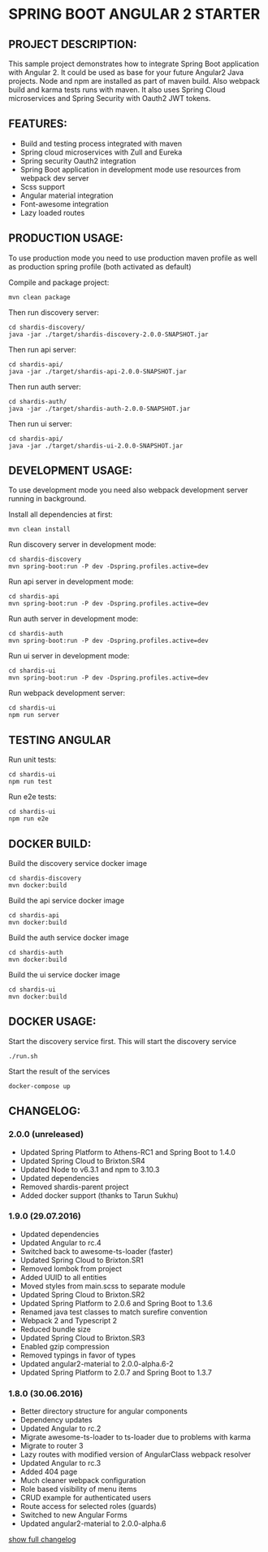 # SPRING BOOT ANGULAR 2 STARTER

## PROJECT DESCRIPTION:

This sample project demonstrates how to integrate Spring Boot application with Angular 2.
It could be used as base for your future Angular2 Java projects.
Node and npm are installed as part of maven build. Also webpack build and karma tests runs with maven.
It also uses Spring Cloud microservices and Spring Security with Oauth2 JWT tokens.


## FEATURES:
* Build and testing process integrated with maven
* Spring cloud microservices with Zull and Eureka
* Spring security Oauth2 integration
* Spring Boot application in development mode use resources from webpack dev server
* Scss support
* Angular material integration
* Font-awesome integration
* Lazy loaded routes

## PRODUCTION USAGE:

To use production mode you need to use production maven profile as well as production spring profile (both activated as default)

Compile and package project:
```
mvn clean package
```

Then run discovery server:
```
cd shardis-discovery/
java -jar ./target/shardis-discovery-2.0.0-SNAPSHOT.jar
```

Then run api server:
```
cd shardis-api/
java -jar ./target/shardis-api-2.0.0-SNAPSHOT.jar
```

Then run auth server:
```
cd shardis-auth/
java -jar ./target/shardis-auth-2.0.0-SNAPSHOT.jar
```

Then run ui server:
```
cd shardis-api/
java -jar ./target/shardis-ui-2.0.0-SNAPSHOT.jar
```


## DEVELOPMENT USAGE:

To use development mode you need also webpack development server running in background.

Install all dependencies at first:
```
mvn clean install
```

Run discovery server in development mode:
```
cd shardis-discovery
mvn spring-boot:run -P dev -Dspring.profiles.active=dev
```

Run api server in development mode:
```
cd shardis-api
mvn spring-boot:run -P dev -Dspring.profiles.active=dev
```

Run auth server in development mode:
```
cd shardis-auth
mvn spring-boot:run -P dev -Dspring.profiles.active=dev
```

Run ui server in development mode:
```
cd shardis-ui
mvn spring-boot:run -P dev -Dspring.profiles.active=dev
```

Run webpack development server:
```
cd shardis-ui
npm run server
```

## TESTING ANGULAR

Run unit tests:
```
cd shardis-ui
npm run test
```

Run e2e tests:
```
cd shardis-ui
npm run e2e
```

## DOCKER BUILD:

Build the discovery service docker image

```
cd shardis-discovery
mvn docker:build
```

Build the api service docker image

```
cd shardis-api
mvn docker:build
```

Build the auth service docker image

```
cd shardis-auth
mvn docker:build
```

Build the ui service docker image

```
cd shardis-ui
mvn docker:build
```


## DOCKER USAGE:

Start the discovery service first. This will start the discovery service
```
./run.sh
```

Start the result of the services

```
docker-compose up
```



## CHANGELOG:

### 2.0.0 (unreleased)
* Updated Spring Platform to Athens-RC1 and Spring Boot to 1.4.0
* Updated Spring Cloud to Brixton.SR4
* Updated Node to v6.3.1 and npm to 3.10.3
* Updated dependencies
* Removed shardis-parent project
* Added docker support (thanks to Tarun Sukhu)

### 1.9.0 (29.07.2016)
* Updated dependencies
* Updated Angular to rc.4
* Switched back to awesome-ts-loader (faster)
* Updated Spring Cloud to Brixton.SR1
* Removed lombok from project
* Added UUID to all entities
* Moved styles from main.scss to separate module
* Updated Spring Cloud to Brixton.SR2
* Updated Spring Platform to 2.0.6 and Spring Boot to 1.3.6
* Renamed java test classes to match surefire convention
* Webpack 2 and Typescript 2
* Reduced bundle size
* Updated Spring Cloud to Brixton.SR3
* Enabled gzip compression
* Removed typings in favor of types
* Updated angular2-material to 2.0.0-alpha.6-2
* Updated Spring Platform to 2.0.7 and Spring Boot to 1.3.7

### 1.8.0 (30.06.2016)
* Better directory structure for angular components
* Dependency updates
* Updated Angular to rc.2
* Migrate awesome-ts-loader to ts-loader due to problems with karma
* Migrate to router 3
* Lazy routes with modified version of AngularClass webpack resolver
* Updated Angular to rc.3
* Added 404 page
* Much cleaner webpack configuration
* Role based visibility of menu items
* CRUD example for authenticated users
* Route access for selected roles (guards)
* Switched to new Angular Forms
* Updated angular2-material to 2.0.0-alpha.6


[show full changelog](CHANGELOG.md)
